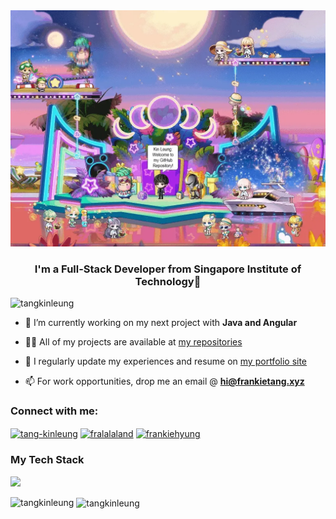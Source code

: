 <div align="center">
	<img src="https://github.com/tangkinleung/tangkinleung/raw/main/landing-page.webp" alt="Welcome to my Repo.">
</div>
<h3 align="center">I'm a Full-Stack Developer from Singapore Institute of Technology🚀</h3>

<p align="left"> <img src="https://komarev.com/ghpvc/?username=tangkinleung&label=Profile%20views&color=blueviolet&style=flat" alt="tangkinleung" /> </p>

- 🌱 I’m currently working on my next project with **Java and Angular**

- 👨‍💻 All of my projects are available at [my repositories](https://github.com/tangkinleung?tab=repositories)

- 📝 I regularly update my experiences and resume on [my portfolio site](frankietang.xyz)

- 📫 For work opportunities, drop me an email @ **hi@frankietang.xyz**

<h3 align="left">Connect with me:</h3>
<p align="left">
<a href="https://linkedin.com/in/tang-kinleung" target="_blank"><img align="center" src="https://raw.githubusercontent.com/gauravghongde/social-icons/master/SVG/Color/LinkedIN.svg"alt="tang-kinleung" height="30" width="40" /></a>
<a href="https://instagram.com/fralalaland" target="_blank"><img align="center" src="https://raw.githubusercontent.com/gauravghongde/social-icons/master/SVG/Color/Instagram.svg" alt="fralalaland" height="30" width="40" /></a>
<a href="https://t.me/frankiehyung" target="_blank"><img align="center" 
src="https://raw.githubusercontent.com/gauravghongde/social-icons/master/SVG/Color/Telegram.svg" alt="frankiehyung" height="30" width="40" /></a>
</p>

<h3 align="left">My Tech Stack</h3>
<img src="https://skillicons.dev/icons?i=js,kotlin,html,angular,python,java,arduino,docker,nodejs,nextjs,mysql,mongodb,postgres,firebase,vercel,vscode,eclipse,idea,androidstudio,pytorch&perline=10" />

<p><img align="left" src="https://github-readme-stats.vercel.app/api/top-langs?username=tangkinleung&show_icons=true&locale=en&layout=compact" alt="tangkinleung" /></p>

<p>&nbsp;<img align="center" src="https://github-readme-stats.vercel.app/api?username=tangkinleung&show_icons=true&locale=en" alt="tangkinleung" /></p>

